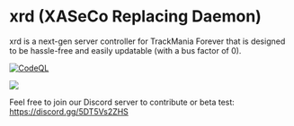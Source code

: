 # xrd (XASeCo Replacing Daemon)

xrd is a next-gen server controller for TrackMania Forever that is designed to be hassle-free and easily updatable (with a bus factor of 0).

[![CodeQL](https://github.com/AomegaL/xrd/actions/workflows/codeql-analysis.yml/badge.svg?branch=main)](https://github.com/AomegaL/xrd/actions/workflows/codeql-analysis.yml)

<img src="https://i.arxius.io/8c526630.png"/>

Feel free to join our Discord server to contribute or beta test:
https://discord.gg/5DT5Vs2ZHS

